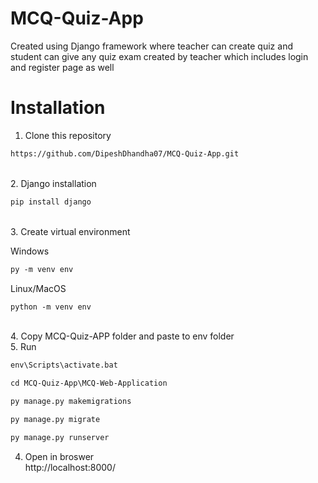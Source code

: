 # MCQ-Quiz-App

Created using Django framework where teacher can create quiz and student can give any quiz exam created by teacher which includes login and register page as well 

# Installation

1. Clone this repository

```html
https://github.com/DipeshDhandha07/MCQ-Quiz-App.git
```
<br>
2. Django installation

```html
pip install django
```
<br>
3. Create virtual environment

Windows
```html
py -m venv env 
```
Linux/MacOS
```html
python -m venv env 
```
<br>
4. Copy MCQ-Quiz-APP folder and paste to env folder
<br>
5. Run

```html
env\Scripts\activate.bat
```

```html
cd MCQ-Quiz-App\MCQ-Web-Application
```

```html
py manage.py makemigrations
```

```html
py manage.py migrate
```

```html
py manage.py runserver
```
4. Open in broswer<br>
http://localhost:8000/ 
